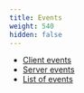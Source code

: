 ```yaml
---
title: Events
weight: 540
hidden: false
---
```


- [Client events](/docs/scripting-reference/events/client-events/)
- [Server events](/docs/scripting-reference/events/server-events/)
- [List of events](/docs/scripting-reference/events/list/)

